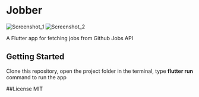 # Jobber

![Screenshot_1](https://user-images.githubusercontent.com/25284536/88407502-71497380-cde7-11ea-99c5-7ef8e3428e43.jpg)
![Screenshot_2](https://user-images.githubusercontent.com/25284536/88407511-74dcfa80-cde7-11ea-9af6-003d7b4f9a11.jpg)

A Flutter app for fetching jobs from Github Jobs API

## Getting Started

Clone this repository, open the project folder in the terminal, type **flutter run** command to run the app

##License
MIT